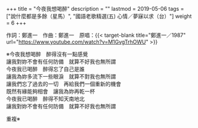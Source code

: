 +++
title = "今夜我想喝醉"
description = ""
lastmod = 2019-05-06
tags = ["說什麼都是多餘（星馬）", "國語老歌精選(五) 心情／夢寐以求（台）"]
weight = 6
+++

作詞：鄭進一　作曲：鄭進一　原唱：{{< target-blank title="鄭進一／1987" url="https://www.youtube.com/watch?v=M1GvgTrhOWU" >}}

※今夜我想喝醉　醉得沒有一點感覺  
讓我對妳不會有任何防備　就算不好我也無所謂  
今夜我已喝醉　醉得忘了自己是誰  
讓我為妳多流下一些眼淚　就算不對我也無所謂  
讓我們忘了過去的一切　再給我們一個重新的機會  
既然有緣能夠相會　讓我為妳再乾一杯  
今夜我已喝醉　醉得不知天南地北  
讓我對妳不會有任何防備　就算不好我也無所謂  

重複※